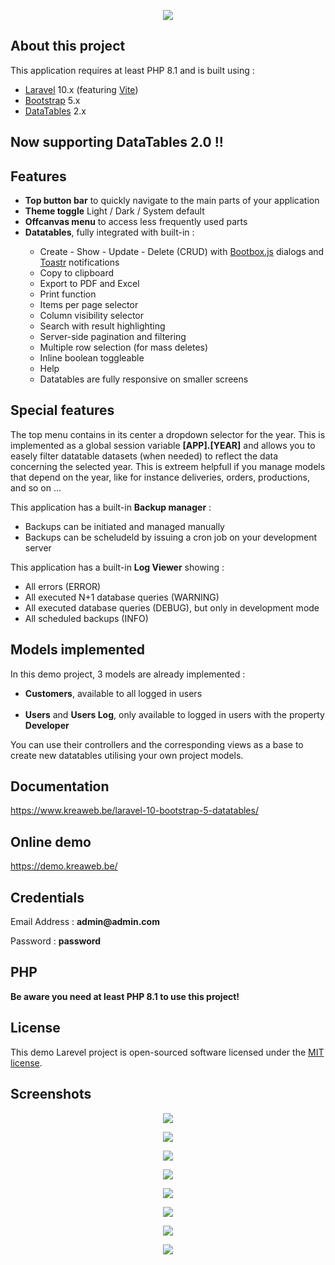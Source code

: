 <p align="center">
    <img src="https://www.kreaweb.be/wp-content/uploads/2023/07/laravel-10-bootstrap-datatables-004.webp"/>
</p>

## About this project

This application requires at least PHP 8.1 and is built using :

<ul>
    <li><a href="https://laravel.com/" target="_blank">Laravel</a> 10.x (featuring <a href="https://vitejs.dev/" target="_blank">Vite</a>)</li>
    <li><a href="https://getbootstrap.com/" target="_blank">Bootstrap</a> 5.x</li>
    <li><a href="https://datatables.net/" target="_blank">DataTables</a> 2.x</li>
</ul>

## Now supporting DataTables 2.0 !!

## Features

<ul>
    <li><b>Top button bar</b> to quickly navigate to the main parts of your application</li>
    <li><b>Theme toggle</b> Light / Dark / System default</li>
    <li><b>Offcanvas menu</b> to access less frequently used parts</li>
    <li><b>Datatables</b>, fully integrated with built-in :</li>
    <ul>
        <li>Create - Show - Update - Delete (CRUD) with
            <a href="http://bootboxjs.com/" target="_blank">Bootbox.js</a> dialogs and
            <a href="https://codeseven.github.io/toastr/" target="_blank">Toastr</a> notifications
        </li>
        <li>Copy to clipboard</li>
        <li>Export to PDF and Excel</li>
        <li>Print function</li>
        <li>Items per page selector</li>
        <li>Column visibility selector</li>
        <li>Search with result highlighting</li>
        <li>Server-side pagination and filtering</li>
        <li>Multiple row selection (for mass deletes)</li>
        <li>Inline boolean toggleable</li>
        <li>Help</li>
        <li>Datatables are fully responsive on smaller screens</li>
    </ul>
</ul>

## Special features

<p>The top menu contains in its center a dropdown selector for the year. This is implemented as a global session variable <b>[APP].[YEAR]</b> and allows you to easely filter datatable datasets (when needed) to reflect the data concerning the selected year. This is extreem helpfull if you manage models that depend on the year, like for instance deliveries, orders, productions, and so on ...</p>

<p>This application has a built-in <b>Backup manager</b> :
    <ul>
        <li>Backups can be initiated and managed manually</li>
        <li>Backups can be scheludeld by issuing a cron job on your development server</li>
   </ul>
</p>

<p>This application has a built-in <b>Log Viewer</b> showing :
    <ul>
        <li>All errors (ERROR)</li>
        <li>All executed N+1 database queries (WARNING)</li>
        <li>All executed database queries (DEBUG), but only in development mode</li>
        <li>All scheduled backups (INFO)</li>
   </ul>
</p>

## Models implemented

In this demo project, 3 models are already implemented :

<ul>
    <li><b>Customers</b>, available to all logged in users</li><br />
    <li><b>Users</b> and <b>Users Log</b>, only available to logged in users with the property <b>Developer</b>
    </li>
</ul>
You can use their controllers and the corresponding views as a base to create new datatables utilising your own project models.

## Documentation

<a href="https://www.kreaweb.be/laravel-10-bootstrap-5-datatables/" target="_blank">https://www.kreaweb.be/laravel-10-bootstrap-5-datatables/</a>

## Online demo

<a href="https://demo.kreaweb.be/" target="_blank">https://demo.kreaweb.be/</a>

## Credentials

<p>Email Address : <b>admin@admin.com</b></p>
<p>Password : <b>password</b></p>

## PHP

<b>Be aware you need at least PHP 8.1 to use this project!</b>

## License

This demo Larevel project is open-sourced software licensed under the [MIT license](https://opensource.org/licenses/MIT).

## Screenshots

<p align="center">
    <img src="https://www.kreaweb.be/wp-content/uploads/2023/07/laravel-10-bootstrap-datatables-002.webp"/>
</p>

<p align="center">
    <img src="https://www.kreaweb.be/wp-content/uploads/2023/07/laravel-10-bootstrap-datatables-003.webp"/>
</p>

<p align="center">
    <img src="https://www.kreaweb.be/wp-content/uploads/2023/07/laravel-10-bootstrap-datatables-004.webp"/>
</p>

<p align="center">
    <img src="https://www.kreaweb.be/wp-content/uploads/2023/07/laravel-10-bootstrap-datatables-005.webp"/>
</p>

<p align="center">
    <img src="https://www.kreaweb.be/wp-content/uploads/2023/07/laravel-10-bootstrap-datatables-006.webp"/>
</p>

<p align="center">
    <img src="https://www.kreaweb.be/wp-content/uploads/2023/07/laravel-10-bootstrap-datatables-007.webp"/>
</p>

<p align="center">
    <img src="https://www.kreaweb.be/wp-content/uploads/2023/07/laravel-10-bootstrap-datatables-008.webp"/>
</p>

<p align="center">
    <img src="https://www.kreaweb.be/wp-content/uploads/2023/07/laravel-10-bootstrap-datatables-009.webp"/>
</p>
